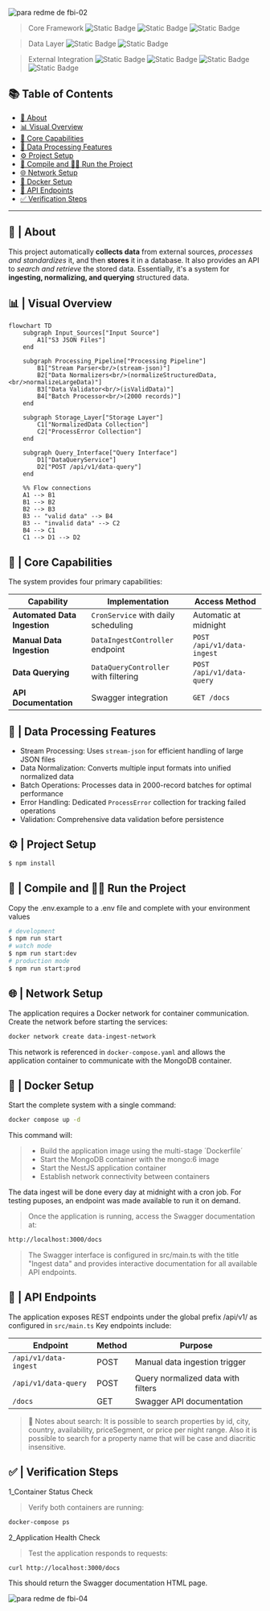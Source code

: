 
![para redme de fbi-02](https://github.com/user-attachments/assets/160f651e-cbdc-47db-bbe3-ed59afdaf65d)


>Core Framework 
![Static Badge](https://img.shields.io/badge/NestJS%20-%20%233178c6?label=Framework)
![Static Badge](https://img.shields.io/badge/Express%20-%20%23f1c40f?label=Server)
![Static Badge](https://img.shields.io/badge/Node.js%2022%20-%20%238bc500?label=Runtime%20Enviroment)


>Data Layer
![Static Badge](https://img.shields.io/badge/MongoDB%206%20-%20%2312924f?label=Data%20Storage)
![Static Badge](https://img.shields.io/badge/Mongoose%20-%20%237d160d?label=ODM)

>External Integration 
![Static Badge](https://img.shields.io/badge/Axios%20-%20%235a29e4?label=HTTP%20Client)
![Static Badge](https://img.shields.io/badge/Typescript%20-%20%233178c6?label=Development)
![Static Badge](https://img.shields.io/badge/Swagger%20-%20%23548039?label=API%20Documentation)
![Static Badge](https://img.shields.io/badge/Docker%20-%20%231e63ee?label=Containerized%20Deployment)


## 📚 Table of Contents

- [🚀 About](https://github.com/fabian-gl/data-ingest?tab=readme-ov-file#--about)
- [📊 Visual Overview](https://github.com/fabian-gl/data-ingest?tab=readme-ov-file#--visual-overview)
- [🧠 Core Capabilities](https://github.com/fabian-gl/data-ingest?tab=readme-ov-file#--core-capabilities)
- [🔄 Data Processing Features](https://github.com/fabian-gl/data-ingest?tab=readme-ov-file#--data-processing-features)
- [⚙️ Project Setup](https://github.com/fabian-gl/data-ingest?tab=readme-ov-file#%EF%B8%8F--project-setup)
- [🔧 Compile and 🏃‍♂️ Run the Project](https://github.com/fabian-gl/data-ingest?tab=readme-ov-file#--compile-and-%EF%B8%8F-run-the-project)
- [🌐 Network Setup](https://github.com/fabian-gl/data-ingest?tab=readme-ov-file#--network-setup)
- [🐳 Docker Setup](https://github.com/fabian-gl/data-ingest?tab=readme-ov-file#--docker-setup)
- [🔌 API Endpoints](https://github.com/fabian-gl/data-ingest?tab=readme-ov-file#--api-endpoints)
- [✅ Verification Steps](https://github.com/fabian-gl/data-ingest?tab=readme-ov-file#--verification-steps)

---
## 🚀 | About
This project automatically **collects data** from external sources,
*processes and standardizes* it, and then **stores** it in a database.
It also provides an API to *search and retrieve* the stored data.
Essentially, it's a system for **ingesting, normalizing, and querying** structured data.

## 📊 | Visual Overview
```mermaid
flowchart TD
    subgraph Input_Sources["Input Source"]
        A1["S3 JSON Files"]
    end

    subgraph Processing_Pipeline["Processing Pipeline"]
        B1["Stream Parser<br/>(stream-json)"]
        B2["Data Normalizers<br/>(normalizeStructuredData,<br/>normalizeLargeData)"]
        B3["Data Validator<br/>(isValidData)"]
        B4["Batch Processor<br/>(2000 records)"]
    end

    subgraph Storage_Layer["Storage Layer"]
        C1["NormalizedData Collection"]
        C2["ProcessError Collection"]
    end

    subgraph Query_Interface["Query Interface"]
        D1["DataQueryService"]
        D2["POST /api/v1/data-query"]
    end

    %% Flow connections
    A1 --> B1
    B1 --> B2
    B2 --> B3
    B3 -- "valid data" --> B4
    B3 -- "invalid data" --> C2
    B4 --> C1
    C1 --> D1 --> D2
```

## 🧠 | Core Capabilities
The system provides four primary capabilities:

|   Capability   |Implementation                 |Access Method                |
|----------------|-------------------------------|-----------------------------|
|**Automated Data Ingestion**|`CronService` with daily scheduling            |Automatic at midnight           |
|**Manual Data Ingestion** |`DataIngestController` endpoint |`POST /api/v1/data-ingest`    |
|**Data Querying**         |`DataQueryController` with filtering|`POST /api/v1/data-query`|
|**API Documentation**     |  Swagger integration|`GET /docs`|


## 🔄 | Data Processing Features
- Stream Processing: Uses `stream-json` for efficient handling of large JSON files
- Data Normalization: Converts multiple input formats into unified normalized data
- Batch Operations: Processes data in 2000-record batches for optimal performance
- Error Handling: Dedicated `ProcessError` collection for tracking failed operations
- Validation: Comprehensive data validation before persistence

## ⚙️ | Project Setup

```bash
$ npm install
```

## 🔧 | Compile and 🏃‍♂️ Run the Project

Copy the .env.example to a .env file and complete with your environment values

```bash
# development 
$ npm run start 
# watch mode 
$ npm run start:dev 
# production mode 
$ npm run start:prod
```

## 🌐 | Network Setup
The application requires a Docker network for container communication. Create the network before starting the services:

```bash
docker network create data-ingest-network
```
This network is referenced in `docker-compose.yaml` and allows the application container to communicate with the MongoDB container.


## 🐳 | Docker Setup
Start the complete system with a single command:

```bash
docker compose up -d
```
This command will:

>- Build the application image using the multi-stage ´Dockerfile´
>- Start the MongoDB container with the mongo:6 image
>- Start the NestJS application container
>- Establish network connectivity between containers

The data ingest will be done every day at midnight with a cron job. For testing puposes, an endpoint was made available to run it on demand.

>Once the application is running, access the Swagger documentation at:

```bash
http://localhost:3000/docs 
```
>The Swagger interface is configured in src/main.ts with the title "Ingest data" and provides interactive documentation for all available API endpoints.

## 🔌 | API Endpoints
The application exposes REST endpoints under the global prefix /api/v1/ as configured in `src/main.ts`
 Key endpoints include:

|   Endpoint     |         Method                |      Purpose                |
|----------------|-------------------------------|-----------------------------|
|`/api/v1/data-ingest`|POST        |Manual data ingestion trigger          |
|`/api/v1/data-query `|POST|Query normalized data with filters   |
|`/docs`       |GET|Swagger API documentation|


> 📝 Notes about search:
It is possible to search properties by id, city, country, availability, priceSegment, or price per night range.
Also it is possible to search for a property name that will be case and diacritic insensitive.

## ✅ | Verification Steps
1_Container Status Check
> Verify both containers are running:
```bash
docker-compose ps
```

2_Application Health Check
> Test the application responds to requests:

```bash
curl http://localhost:3000/docs
```
This should return the Swagger documentation HTML page.


![para redme de fbi-04](https://github.com/user-attachments/assets/ddef371e-51fc-4b4b-8b4f-87198662de3d)

